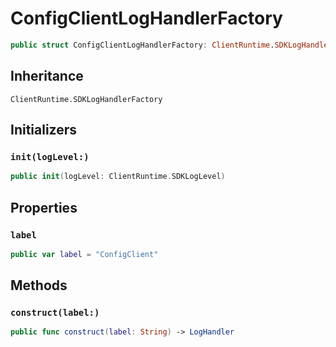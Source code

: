 # ConfigClientLogHandlerFactory

``` swift
public struct ConfigClientLogHandlerFactory: ClientRuntime.SDKLogHandlerFactory 
```

## Inheritance

`ClientRuntime.SDKLogHandlerFactory`

## Initializers

### `init(logLevel:)`

``` swift
public init(logLevel: ClientRuntime.SDKLogLevel) 
```

## Properties

### `label`

``` swift
public var label = "ConfigClient"
```

## Methods

### `construct(label:)`

``` swift
public func construct(label: String) -> LogHandler 
```
